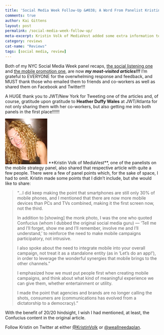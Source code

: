 ```yaml
---
title: 'Social Media Week Follow-Up &#038; A Word From Panelist Kristin Volk'
comments: true
author: Kai Gittens
layout: post
permalink: /social-media-week-follow-up/
meta-excerpt: Kristin Volk of MediaVest added some extra information to my recap of the Cross-Mobile Promotion panel at the 2011 NYC Social Media Week
category: reviews
cat-name: "Reviews"
tags: [social media, review]
---
```


Both of my NYC Social Media Week panel recaps, [the social listening one][1] and [the mobile promotion one][2], are now ***my most-visited articles!!!*** I’m grateful to EVERYONE for the overwhelming response and feedback, and MUST thank those who emailed them to friends and co-workers as well as shared them on Facebook and Twitter!!! 

 [1]: http://kaidez.com/nyc-social-media-week-event-recap-social-listening/
 [2]: http://kaidez.com/nyc-social-media-week-event-recap-cross-mobile-promotion/

A HUGE thank you to JWT/New York for Tweeting one of the articles and, of course, gratitude upon gratitude to **Heather Duffy Wales** at JWT/Atlanta for not only sharing them with her co-workers, but also getting me into both panels in the first place!!!!!!

<img src="/img/volk.jpg" alt="" class="post-pic">
**Kristin Volk of MediaVest**, one of the panelists on the mobile strategy panel, also shared that respective article with quite a few people. There were a few of panel points which, for the sake of space, I had to omit. Kristin made some points that I didn’t include, but she would like to share:

> “...I did keep making the point that smartphones are still only 30% of mobile phones, and I mentioned that there are now more mobile devices than PCs and TVs combined, making it the first screen now, not the third.
> 
>   
>   
> In addition to [showing] the monk photo, I was the one who quoted Confucius (whom I dubbed the original social media guru) — ‘Tell me and I’ll forget, show me and I’ll remember, involve me and I’ll understand,’ to reinforce the need to make mobile campaigns participatory, not intrusive.  
>   
> I also spoke about the need to integrate mobile into your overall campaign, not treat it as a standalone entity (as in ‘Let’s do an app!’), in order to leverage the wonderful synergies that mobile brings to the other channels.”  
>   
> I emphasized how we must put people first when creating mobile campaigns, and think about what kind of meaningful experience we can give them, whether entertainment or utility.  
>   
> I made the point that agencies and brands are no longer calling the shots, consumers are (communications has evolved from a dictatorship to a democracy).”
 

With the benefit of 20/20 hindsight, I wish I had mentioned, at least, the Confucius content in the original article.

Follow Kristin on Twitter at either [@KristinVolk][4] or [@weallneedaplan][5].

 [4]: http://twitter.com/KristinVolk
 [5]: http://twitter.com/weallneedaplan
